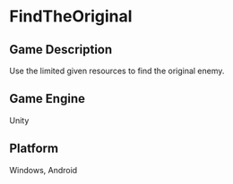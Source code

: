 # FindTheOriginal

## Game Description
Use the limited given resources to find the original enemy.

## Game Engine
Unity

## Platform
Windows, Android
